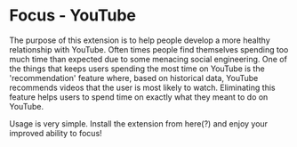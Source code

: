 # Focus - YouTube

The purpose of this extension is to help people develop a more healthy relationship with YouTube. Often times people find themselves spending too much time than expected due to some menacing social engineering. One of the things that keeps users spending the most time on YouTube is the 'recommendation' feature where, based on historical data, YouTube recommends videos that the user is most likely to watch. Eliminating this feature helps users to spend time on exactly what they meant to do on YouTube.

Usage is very simple. Install the extension from here(?) and enjoy your improved ability to focus!
